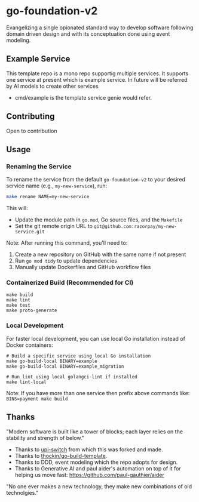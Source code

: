 # go-foundation-v2

Evangelizing a single opionated standard way to develop software following domain driven design and with its conceptuation done using event modeling. 

## Example Service

This template repo is a mono repo supportig multiple services. It supports one service at present which is example service. In future will be referred by AI models to create other services

- cmd/example is the template service genie would refer.

## Contributing

Open to contribution

## Usage

### Renaming the Service
To rename the service from the default `go-foundation-v2` to your desired service name (e.g., `my-new-service`), run:

```bash
make rename NAME=my-new-service
```
This will:
- Update the module path in `go.mod`, Go source files, and the `Makefile`
- Set the git remote origin URL to `git@github.com:razorpay/my-new-service.git`

Note: After running this command, you'll need to:
1. Create a new repository on GitHub with the same name if not present
2. Run `go mod tidy` to update dependencies
3. Manually update Dockerfiles and GitHub workflow files

### Containerized Build (Recommended for CI)
```
make build
make lint
make test
make proto-generate
```

### Local Development
For faster local development, you can use local Go installation instead of Docker containers:

```
# Build a specific service using local Go installation
make go-build-local BINARY=example
make go-build-local BINARY=example_migration

# Run lint using local golangci-lint if installed
make lint-local
```

Note: If you have more than one service then prefix above commands like: `BINS=payment make build`

## Thanks

"Modern software is built like a tower of blocks; each layer relies on the stability and strength of below."

- Thanks to [upi-switch](https://github.com/razorpay/upi-switch/) from which this was forked and made.
- Thanks to [thockin/go-build-template](https://github.com/thockin/go-build-template).
- Thanks to DDD, event modeling which the repo adopts for design.
- Thanks to Generative AI and paul aider's automation on top of it for helping us move fast: https://github.com/paul-gauthier/aider

"No one ever makes a new technology, they make new combinations of old technolgies."
